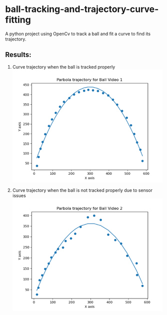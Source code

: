 # ball-tracking-and-trajectory-curve-fitting
A python project using OpenCv to track a ball and fit a curve to find its trajectory.

## Results:

1. Curve trajectory when the ball is tracked properly
![](github_extras/Figure_1.png)

1. Curve trajectory when the ball is not tracked properly due to sensor issues
![](github_extras/Figure_2.png)

